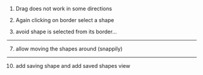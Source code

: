 

1. Drag does not work in some directions
2. Again clicking on border select a shape


6. avoid shape is selected from its border...


---

7. allow moving the shapes around (snappily)


-----

10. add saving shape and add saved shapes view
